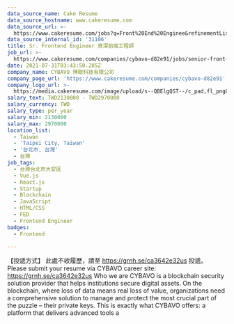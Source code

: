 ```yaml
---
data_source_name: Cake Resume
data_source_hostname: www.cakeresume.com
data_source_url: >-
  https://www.cakeresume.com/jobs?q=Front%20End%20Enginee&refinementList[lang_name][0]=E[…]tech_front-end-development&range[salary_range][min]=1000000
data_source_internal_id: '31106'
title: Sr. Frontend Engineer 資深前端工程師
job_url: >-
  https://www.cakeresume.com/companies/cybavo-d82e91/jobs/senior-front-end-engineer-d755c0
date: 2021-07-31T03:43:50.285Z
company_name: CYBAVO 博歐科技有限公司
company_page_url: 'https://www.cakeresume.com/companies/cybavo-d82e91'
company_logo_url: >-
  https://media.cakeresume.com/image/upload/s--QBElgQST--/c_pad,fl_png8,h_200,w_200/v1669885825/spp5hhzzmwaovueclx69.png
salary_text: TWD2130000 - TWD2970000
salary_currency: TWD
salary_type: per_year
salary_min: 2130000
salary_max: 2970000
location_list:
  - Taiwan
  - 'Taipei City, Taiwan'
  - '台北市, 台灣'
  - 台灣
job_tags:
  - 台灣台北市大安區
  - Vue.js
  - React.js
  - Startup
  - Blockchain
  - JavaScript
  - HTML/CSS
  - FED
  - Frontend Engineer
badges:
  - Frontend

---
```


【投遞方式】 此處不收履歷，請至 https://grnh.se/ca3642e32us 投遞。 Please submit your resume via CYBAVO career site: https://grnh.se/ca3642e32us Who we are CYBAVO is a blockchain security solution provider that helps institutions secure digital assets. On the blockchain, where loss of data means real loss of value, organizations need a comprehensive solution to manage and protect the most crucial part of the puzzle – their private keys. This is exactly what CYBAVO offers: a platform that delivers advanced tools a